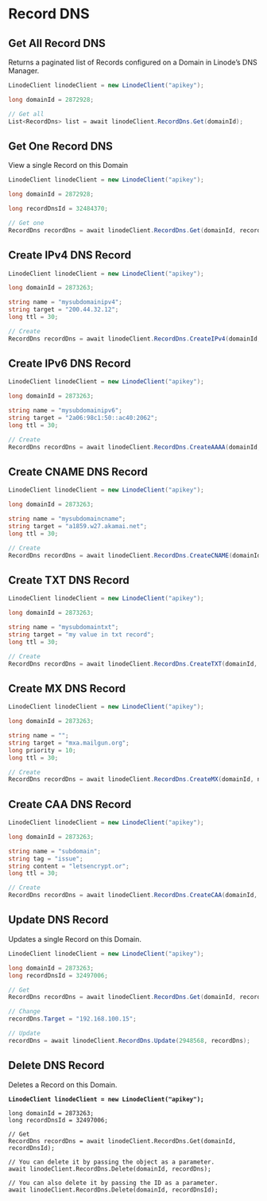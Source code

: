 # Record DNS

## Get All Record DNS

Returns a paginated list of Records configured on a Domain in Linode’s DNS Manager.

```csharp
LinodeClient linodeClient = new LinodeClient("apikey");

long domainId = 2872928;

// Get all
List<RecordDns> list = await linodeClient.RecordDns.Get(domainId);
```

## Get One Record DNS

View a single Record on this Domain

```csharp
LinodeClient linodeClient = new LinodeClient("apikey");

long domainId = 2872928;

long recordDnsId = 32484370;

// Get one
RecordDns recordDns = await linodeClient.RecordDns.Get(domainId, recordDnsId);
```

## Create IPv4 DNS Record

```csharp
LinodeClient linodeClient = new LinodeClient("apikey");

long domainId = 2873263;

string name = "mysubdomainipv4";
string target = "200.44.32.12";
long ttl = 30;

// Create
RecordDns recordDns = await linodeClient.RecordDns.CreateIPv4(domainId, name, target, ttl);
```

## Create IPv6 DNS Record

```csharp
LinodeClient linodeClient = new LinodeClient("apikey");

long domainId = 2873263;

string name = "mysubdomainipv6";
string target = "2a06:98c1:50::ac40:2062";
long ttl = 30;

// Create
RecordDns recordDns = await linodeClient.RecordDns.CreateAAAA(domainId, name, target, ttl);
```

## Create CNAME DNS Record

```csharp
LinodeClient linodeClient = new LinodeClient("apikey");

long domainId = 2873263;

string name = "mysubdomaincname";
string target = "a1859.w27.akamai.net";
long ttl = 30;

// Create
RecordDns recordDns = await linodeClient.RecordDns.CreateCNAME(domainId, name, target, ttl);
```

## Create TXT DNS Record

```csharp
LinodeClient linodeClient = new LinodeClient("apikey");

long domainId = 2873263;

string name = "mysubdomaintxt";
string target = "my value in txt record";
long ttl = 30;

// Create
RecordDns recordDns = await linodeClient.RecordDns.CreateTXT(domainId, name, target, ttl);
```

## Create MX DNS Record

```csharp
LinodeClient linodeClient = new LinodeClient("apikey");

long domainId = 2873263;

string name = "";
string target = "mxa.mailgun.org";
long priority = 10;
long ttl = 30;

// Create
RecordDns recordDns = await linodeClient.RecordDns.CreateMX(domainId, name, target, priority, ttl);
```

## Create CAA DNS Record

```csharp
LinodeClient linodeClient = new LinodeClient("apikey");

long domainId = 2873263;

string name = "subdomain";
string tag = "issue";
string content = "letsencrypt.or";
long ttl = 30;

// Create
RecordDns recordDns = await linodeClient.RecordDns.CreateCAA(domainId, name, tag, content, ttl);
```

## Update DNS Record

Updates a single Record on this Domain.

```csharp
LinodeClient linodeClient = new LinodeClient("apikey");

long domainId = 2873263;
long recordDnsId = 32497006;

// Get
RecordDns recordDns = await linodeClient.RecordDns.Get(domainId, recordDnsId);

// Change
recordDns.Target = "192.168.100.15";

// Update
recordDns = await linodeClient.RecordDns.Update(2948568, recordDns);
```

## Delete DNS Record

Deletes a Record on this Domain.

<pre class="language-csharp"><code class="lang-csharp"><strong>LinodeClient linodeClient = new LinodeClient("apikey");
</strong>
long domainId = 2873263;
long recordDnsId = 32497006;

// Get
RecordDns recordDns = await linodeClient.RecordDns.Get(domainId, recordDnsId);

// You can delete it by passing the object as a parameter.
await linodeClient.RecordDns.Delete(domainId, recordDns);

// You can also delete it by passing the ID as a parameter.
await linodeClient.RecordDns.Delete(domainId, recordDnsId);
</code></pre>
